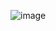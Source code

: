 
![image](https://github.com/cakwok/Computer-Vision/assets/21034990/e0fc8dc7-7229-4620-b2d7-4ee005135956)
